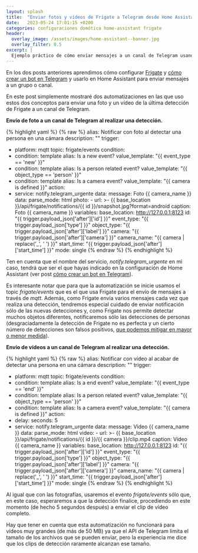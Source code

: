 ```yaml
---
layout: splash
title:  "Enviar fotos y vídeos de Frigate a Telegram desde Home Assistant"
date:   2023-05-24 17:01:15 +0200
categories: configuraciones domótica home-assistant frigate
header:
  overlay_image: /assets/images/home-assistant--banner.jpg
  overlay_filter: 0.5 
excerpt: |
  Ejemplo práctico de cómo enviar mensajes a un canal de Telegram usando una automatización de Home Assistant.
---
```

En los dos posts anteriores aprendimos cómo configurar [Frigate](/configuraciones/domótica/frigate/instalacion-y-configuracion-de-frigate) y [cómo crear un bot en Telegram](/configuraciones/domótica/home-assistant/enviar-mensajes-a-telegram-desde-home-assistant) y usarlo en Home Assistant para enviar mensajes a un grupo o canal.

En este post simplemente mostraré dos automatizaciones en las que uso estos dos conceptos para enviar una foto y un vídeo de la última detección de Frigate a un canal de Telegram.

**Envío de foto a un canal de Telegram al realizar una detección.**

{% highlight yaml %}
{% raw %}
alias: Notificar con foto al detectar una persona en una cámara
description: ""
trigger:
  - platform: mqtt
    topic: frigate/events
condition:
  - condition: template
    alias: Is a new event?
    value_template: "{{ event_type == 'new' }}"
  - condition: template
    alias: Is a person related event?
    value_template: "{{ object_type == 'person' }}"
  - condition: template
    alias: Is a camera event?
    value_template: "{{ camera is defined }}"
action:
  - service: notify.telegram_urgente
    data:
      message: Foto {{ camera_name }}
      data:
        parse_mode: html
        photo:
          - url: >-
              {{ base_location }}/api/frigate/notifications/{{ id }}/snapshot.jpg?format=android
            caption: Foto {{ camera_name }}
variables:
  base_location: http://127.0.0.1:8123
  id: "{{ trigger.payload_json['after']['id'] }}"
  event_type: "{{ trigger.payload_json['type'] }}"
  object_type: "{{ trigger.payload_json['after']['label'] }}"
  camera: "{{ trigger.payload_json['after']['camera'] }}"
  camera_name: "{{ camera | replace('_', ' ') }}"
  start_time: "{{ trigger.payload_json['after']['start_time'] }}"
mode: single
{% endraw %}
{% endhighlight %}

Ten en cuenta que el nombre del servicio, *notify.telegram_urgente* en mi caso, tendrá que ser el que hayas indicado en la configuración de Home Assistant (ver post [cómo crear un bot en Telegram](/configuraciones/domótica/home-assistant/enviar-mensajes-a-telegram-desde-home-assistant)).

Es interesante notar que para que la automatización se inicie usamos el topic *frigate/events* que es el que usa Frigate para el envío de mensajes a través de *mqtt*. Además, como Frigate envía varios mensajes cada vez que realiza una detección, tendremos especial cuidado de enviar notificación sólo de las nuevas detecciones y, como Frigate nos permite detectar muchos objetos diferentes, notificaremos sólo las detecciones de personas (desgraciadamente la detección de Frigate no es perfecta y un cierto número de detecciones son falsos positivos, [que podemos mitigar en mayor o menor medida](https://docs.frigate.video/guides/false_positives)).

**Envío de vídeos a un canal de Telegram al realizar una detección.**

{% highlight yaml %}
{% raw %}
alias: Notificar con vídeo al acabar de detectar una persona en una cámara
description: ""
trigger:
  - platform: mqtt
    topic: frigate/events
condition:
  - condition: template
    alias: Is a end event?
    value_template: "{{ event_type == 'end' }}"
  - condition: template
    alias: Is a person related event?
    value_template: "{{ object_type == 'person' }}"
  - condition: template
    alias: Is a camera event?
    value_template: "{{ camera is defined }}"
action:
  - delay:
      seconds: 5
  - service: notify.telegram_urgente
    data:
      message: Vídeo {{ camera_name }}
      data:
        parse_mode: html
        video:
          - url: >-
              {{ base_location }}/api/frigate/notifications/{{ id }}/{{ camera }}/clip.mp4
            caption: Vídeo {{ camera_name }}
variables:
  base_location: http://127.0.0.1:8123
  id: "{{ trigger.payload_json['after']['id'] }}"
  event_type: "{{ trigger.payload_json['type'] }}"
  object_type: "{{ trigger.payload_json['after']['label'] }}"
  camera: "{{ trigger.payload_json['after']['camera'] }}"
  camera_name: "{{ camera | replace('_', ' ') }}"
  start_time: "{{ trigger.payload_json['after']['start_time'] }}"
mode: single
{% endraw %}
{% endhighlight %}

Al igual que con las fotografías, usaremos el evento *frigate/events* sólo que, en este caso, esperaremos a que la detección finalice, procediendo en este momento (de hecho 5 segundos después) a enviar el clip de vídeo completo.

Hay que tener en cuenta que esta automatización no funcionará para vídeos muy grandes (de más de 50 MB) ya que el API de Telegram limita el tamaño de los archivos que se pueden enviar, pero la experiencia me dice que los clips de detección raramente alcanzan ese tamaño.




